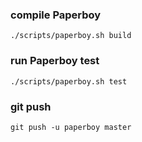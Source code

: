 
### compile Paperboy
```
./scripts/paperboy.sh build
```

### run Paperboy test 
```
./scripts/paperboy.sh test
```

### git push
```
git push -u paperboy master
```

